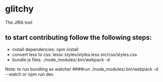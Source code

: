 # glitchy
The JIRA tool

## to start contributing follow the following steps:
- install dependencies: npm install
- convert less to css: lessc styles/styles.less src/css/styles.css
- bundle js files: ./node_modules/.bin/webpack -d

Note: to run bundling as watcher
####run 
	./node_modules/.bin/webpack -d --watch
or
	npm run dev